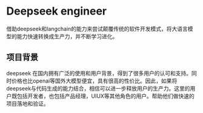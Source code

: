 # Deepseek engineer

借助deepseek和langchain的能力来尝试颠覆传统的软件开发模式，将大语言模型的能力快速转换成生产力，并不断学习进化。


## 项目背景
deepseek 在国内拥有广泛的使用和用户背景，得到了很多用户的认可和支持。同时价格也比openai等国外大模型便宜，具有很高的性价比。因此，如果将deepseek与代码生成的能力结合，相信可以进一步释放用户的生产力。这里的用户既包括开发者，也包括产品经理，UIUX等其他角色的用户。帮助他们做快速的项目落地和验证。